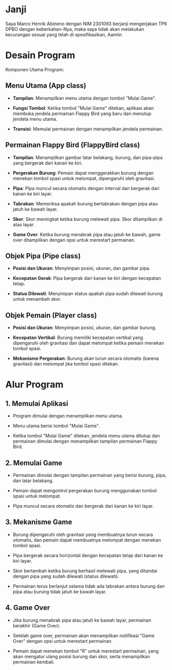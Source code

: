 # Janji

Saya Marco Henrik Abineno dengan NIM 2301093 berjanji mengerjakan TP6 DPBO dengan keberkahan-Nya, maka saya tidak akan melakukan kecurangan sesuai yang telah di spesifikasikan, Aamiin

# Desain Program

Komponen Utama Program:

## Menu Utama (App class)

- **Tampilan**: Menampilkan menu utama dengan tombol "Mulai Game".  

- **Fungsi Tombol**: Ketika tombol "Mulai Game" ditekan, aplikasi akan membuka jendela permainan Flappy Bird yang baru dan menutup jendela menu utama.  

- **Transisi**: Memulai permainan dengan menampilkan jendela permainan.  

## Permainan Flappy Bird (FlappyBird class)

- **Tampilan**: Menampilkan gambar latar belakang, burung, dan pipa-pipa yang bergerak dari kanan ke kiri.  

- **Pergerakan Burung**: Pemain dapat menggerakkan burung dengan menekan tombol spasi untuk melompat, dipengaruhi oleh gravitasi.  

- **Pipa**: Pipa muncul secara otomatis dengan interval dan bergerak dari kanan ke kiri layar.  

- **Tabrakan**: Memeriksa apakah burung bertabrakan dengan pipa atau jatuh ke bawah layar.  

- **Skor**: Skor meningkat ketika burung melewati pipa. Skor ditampilkan di atas layar.  

- **Game Over**: Ketika burung menabrak pipa atau jatuh ke bawah, game over ditampilkan dengan opsi untuk merestart permainan.  

## Objek Pipa (Pipe class)

- **Posisi dan Ukuran**: Menyimpan posisi, ukuran, dan gambar pipa.  

- **Kecepatan Gerak**: Pipa bergerak dari kanan ke kiri dengan kecepatan tetap.  

- **Status Dilewati**: Menyimpan status apakah pipa sudah dilewati burung untuk menambah skor.  

## Objek Pemain (Player class)

- **Posisi dan Ukuran**: Menyimpan posisi, ukuran, dan gambar burung.  

- **Kecepatan Vertikal**: Burung memiliki kecepatan vertikal yang dipengaruhi oleh gravitasi dan dapat melompat ketika pemain menekan tombol spasi.  

- **Mekanisme Pergerakan**: Burung akan turun secara otomatis (karena gravitasi) dan melompat jika tombol spasi ditekan.  

# Alur Program

## 1. Memulai Aplikasi

- Program dimulai dengan menampilkan menu utama.  

- Menu utama berisi tombol "Mulai Game".  

- Ketika tombol "Mulai Game" ditekan, jendela menu utama ditutup dan permainan dimulai dengan menampilkan tampilan permainan Flappy Bird.  

## 2. Memulai Game

- Permainan dimulai dengan tampilan permainan yang berisi burung, pipa, dan latar belakang.  

- Pemain dapat mengontrol pergerakan burung menggunakan tombol spasi untuk melompat.  

- Pipa muncul secara otomatis dan bergerak dari kanan ke kiri layar.  

## 3. Mekanisme Game

- Burung dipengaruhi oleh gravitasi yang membuatnya turun secara otomatis, dan pemain dapat membuatnya melompat dengan menekan tombol spasi.  

- Pipa bergerak secara horizontal dengan kecepatan tetap dari kanan ke kiri layar.  

- Skor bertambah ketika burung berhasil melewati pipa, yang ditandai dengan pipa yang sudah dilewati (status dilewati).  

- Permainan terus berlanjut selama tidak ada tabrakan antara burung dan pipa atau burung tidak jatuh ke bawah layar.  

## 4. Game Over

- Jika burung menabrak pipa atau jatuh ke bawah layar, permainan berakhir (Game Over).  

- Setelah game over, permainan akan menampilkan notifikasi "Game Over" dengan opsi untuk merestart permainan.  

- Pemain dapat menekan tombol "R" untuk merestart permainan, yang akan mengatur ulang posisi burung dan skor, serta menampilkan permainan kembali.  
